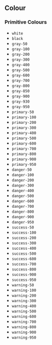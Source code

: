 ## Colour

### Primitive Colours

- `white`
- `black`
- `gray-50`
- `gray-100`
- `gray-200`
- `gray-300`
- `gray-400`
- `gray-500`
- `gray-600`
- `gray-700`
- `gray-800`
- `gray-850`
- `gray-900`
- `gray-930`
- `gray-950`
- `primary-50`
- `primary-100`
- `primary-200`
- `primary-300`
- `primary-400`
- `primary-500`
- `primary-600`
- `primary-700`
- `primary-800`
- `primary-900`
- `primary-950`
- `danger-50`
- `danger-100`
- `danger-200`
- `danger-300`
- `danger-400`
- `danger-500`
- `danger-600`
- `danger-700`
- `danger-800`
- `danger-900`
- `danger-950`
- `success-50`
- `success-100`
- `success-200`
- `success-300`
- `success-400`
- `success-500`
- `success-600`
- `success-700`
- `success-800`
- `success-900`
- `success-950`
- `warning-50`
- `warning-100`
- `warning-200`
- `warning-300`
- `warning-400`
- `warning-500`
- `warning-600`
- `warning-700`
- `warning-800`
- `warning-900`
- `warning-950`
